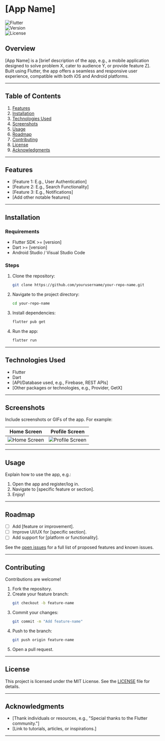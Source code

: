 # **[App Name]**

![Flutter](https://img.shields.io/badge/Flutter-Framework-blue)  
![Version](https://img.shields.io/badge/version-1.0.0-brightgreen)  
![License](https://img.shields.io/badge/license-MIT-blue)  

## **Overview**  
[App Name] is a [brief description of the app, e.g., a mobile application designed to solve problem X, cater to audience Y, or provide feature Z]. Built using Flutter, the app offers a seamless and responsive user experience, compatible with both iOS and Android platforms.  

---  

## **Table of Contents**  
1. [Features](#features)  
2. [Installation](#installation)  
3. [Technologies Used](#technologies-used)  
4. [Screenshots](#screenshots)  
5. [Usage](#usage)  
6. [Roadmap](#roadmap)  
7. [Contributing](#contributing)  
8. [License](#license)  
9. [Acknowledgments](#acknowledgments)  

---  

## **Features**  
- [Feature 1: E.g., User Authentication]  
- [Feature 2: E.g., Search Functionality]  
- [Feature 3: E.g., Notifications]  
- [Add other notable features]  

---  

## **Installation**  

### **Requirements**  
- Flutter SDK >= [version]  
- Dart >= [version]  
- Android Studio / Visual Studio Code  

### **Steps**  
1. Clone the repository:  
   ```bash  
   git clone https://github.com/yourusername/your-repo-name.git  
   ```  

2. Navigate to the project directory:  
   ```bash  
   cd your-repo-name  
   ```  

3. Install dependencies:  
   ```bash  
   flutter pub get  
   ```  

4. Run the app:  
   ```bash  
   flutter run  
   ```  

---  

## **Technologies Used**  
- Flutter  
- Dart  
- [API/Database used, e.g., Firebase, REST APIs]  
- [Other packages or technologies, e.g., Provider, GetX]  

---  

## **Screenshots**  
Include screenshots or GIFs of the app. For example:  

| Home Screen | Profile Screen |  
|-------------|----------------|  
| ![Home Screen](screenshots/home.png) | ![Profile Screen](screenshots/profile.png) |  

---  

## **Usage**  
Explain how to use the app, e.g.:  
1. Open the app and register/log in.  
2. Navigate to [specific feature or section].  
3. Enjoy!  

---  

## **Roadmap**  
- [ ] Add [feature or improvement].  
- [ ] Improve UI/UX for [specific section].  
- [ ] Add support for [platform or functionality].  

See the [open issues](https://github.com/yourusername/your-repo-name/issues) for a full list of proposed features and known issues.  

---  

## **Contributing**  
Contributions are welcome!  
1. Fork the repository.  
2. Create your feature branch:  
   ```bash  
   git checkout -b feature-name  
   ```  
3. Commit your changes:  
   ```bash  
   git commit -m "Add feature-name"  
   ```  
4. Push to the branch:  
   ```bash  
   git push origin feature-name  
   ```  
5. Open a pull request.  

---  

## **License**  
This project is licensed under the MIT License. See the [LICENSE](LICENSE) file for details.  

---  

## **Acknowledgments**  
- [Thank individuals or resources, e.g., "Special thanks to the Flutter community."]  
- [Link to tutorials, articles, or inspirations.]  

---
